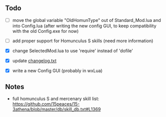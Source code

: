 
## Todo

- [ ] move the global variable "OldHomunType" out of Standard_Mod.lua and into Config.lua (after writing the new config GUI, to keep compatibility with the old Config.exe for now)
- [ ] add proper support for Homunculus S skills (need more information)

- [x] change SelectedMod.lua to use 'require' instead of 'dofile'
- [x] update [changelog.txt](changelog.txt)
- [x] write a new Config GUI (probably in wxLua)

## Notes

- full homunculus S and mercenary skill list: https://github.com/15peaces/15-3athena/blob/master/db/skill_db.txt#L1369
